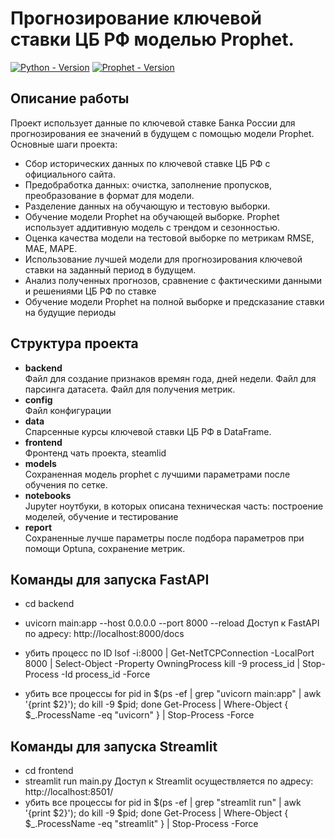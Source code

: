 # Прогнозирование ключевой ставки ЦБ РФ моделью Prophet.
[![Python - Version](https://img.shields.io/badge/Python-3.11-blue?style=for-the-badge&logo=python&logoColor=white)](https://www.python.org/)
[![Prophet - Version](https://img.shields.io/badge/Prophet-1.1.5-red?style=for-the-badge&logo=prophet)](https://facebook.github.io/prophet/)

## Описание работы
Проект использует данные по ключевой ставке Банка России для прогнозирования ее значений в будущем с помощью модели Prophet. Основные шаги проекта:
- Сбор исторических данных по ключевой ставке ЦБ РФ с официального сайта.
- Предобработка данных: очистка, заполнение пропусков, преобразование в формат для модели.
- Разделение данных на обучающую и тестовую выборки.
- Обучение модели Prophet на обучающей выборке. Prophet использует аддитивную модель с трендом и сезонностью.
- Оценка качества модели на тестовой выборке по метрикам RMSE, MAE, MAPE.
- Использование лучшей модели для прогнозирования ключевой ставки на заданный период в будущем.
- Анализ полученных прогнозов, сравнение с фактическими данными и решениями ЦБ РФ по ставке
- Обучение модели Prophet на полной выборке и предсказание ставки на будущие периоды<br>

## Структура проекта
- **backend** <br> 
Файл для создание признаков времян года, дней недели.
Файл для парсинга датасета.
Файл для получения метрик.
- **config** <br>
Файл конфигурации
- **data** <br>
Спарсенные курсы ключевой ставки ЦБ РФ в DataFrame.
- **frontend** <br>
Фронтенд чать проекта, steamlid
- **models** <br>
Сохраненная модель prophet с лучшими параметрами после обучения по сетке.
- **notebooks** <br> 
Jupyter ноутбуки, в которых описана техническая часть: построение моделей, обучение и тестирование
- **report** <br>
Сохраненные лучше параметры после подбора параметров при помощи Optuna, сохранение метрик.

## Команды для запуска FastAPI
-   cd backend
-   uvicorn main:app --host 0.0.0.0 --port 8000 --reload
Доступ к FastAPI по адресу: http://localhost:8000/docs

- убить процесс по ID
lsof -i:8000 | Get-NetTCPConnection -LocalPort 8000 | Select-Object -Property OwningProcess
kill -9 process_id | Stop-Process -Id process_id -Force

- убить все процессы
for pid in $(ps -ef | grep "uvicorn main:app" | awk '{print $2}'); do kill -9 $pid; done
Get-Process | Where-Object { $_.ProcessName -eq "uvicorn" } | Stop-Process -Force

## Команды для запуска Streamlit
-   cd frontend
-   streamlit run main.py
Доступ к Streamlit осуществляется по адресу: http://localhost:8501/
- убить все процессы
for pid in $(ps -ef | grep "streamlit run" | awk '{print $2}'); do kill -9 $pid; done
Get-Process | Where-Object { $_.ProcessName -eq "streamlit" } | Stop-Process -Force